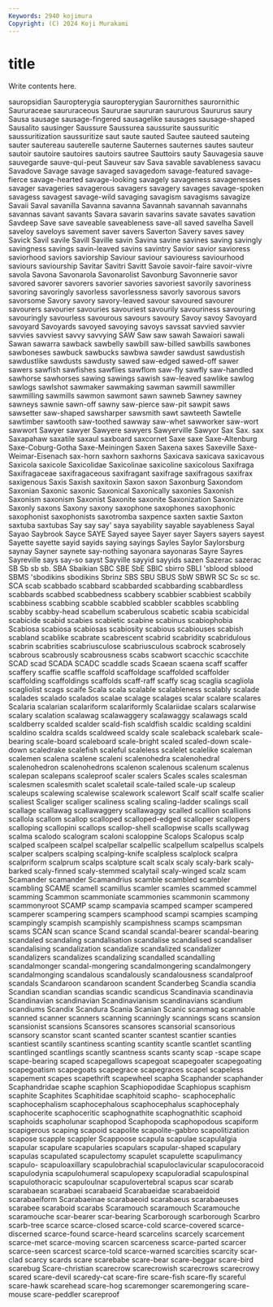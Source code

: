```yaml
---
Keywords: 2940 kojimura
Copyright: (C) 2024 Koji Murakami
---
```


# title

Write contents here.



sauropsidian Sauropterygia sauropterygian Saurornithes saurornithic Saururaceae
saururaceous Saururae saururan saururous Saururus saury Sausa sausage sausage-fingered sausagelike
sausages sausage-shaped Sausalito sausinger Saussure Saussurea saussurite saussuritic saussuritization saussuritize
saut saute sauted Sautee sauteed sauteing sauter sautereau sauterelle sauterne
Sauternes sauternes sautes sauteur sautoir sautoire sautoires sautoirs sautree Sauttoirs
sauty Sauvagesia sauve sauvegarde sauve-qui-peut Sauveur sav Sava savable savableness
savacu Savadove Savage savage savaged savagedom savage-featured savage-fierce savage-hearted savage-looking
savagely savageness savagenesses savager savageries savagerous savagers savagery savages savage-spoken
savagess savagest savage-wild savaging savagism savagisms savagize Savaii Saval savanilla
Savanna savanna Savannah savannah savannahs savannas savant savants Savara savarin
savarins savate savates savation Savdeep Save save saveable saveableness save-all
saved savelha Savell saveloy saveloys savement saver savers Saverton Savery
saves savey Savick Savil savile Savill Saville savin Savina savine
savines saving savingly savingness savings savin-leaved savins savintry Savior savior
savioress saviorhood saviors saviorship Saviour saviour saviouress saviourhood saviours saviourship
Savitar Savitri Savitt Savoie savoir-faire savoir-vivre savola Savona Savonarola Savonarolist
Savonburg Savonnerie savor savored savorer savorers savorier savories savoriest savorily
savoriness savoring savoringly savorless savorlessness savorly savorous savors savorsome Savory
savory savory-leaved savour savoured savourer savourers savourier savouries savouriest savourily
savouriness savouring savouringly savourless savourous savours savoury Savoy savoy Savoyard
savoyard Savoyards savoyed savoying savoys savssat savvied savvier savvies savviest
savvy savvying SAW Saw saw sawah Sawaiori sawali Sawan sawarra
sawback sawbelly sawbill saw-billed sawbills sawbones sawboneses sawbuck sawbucks sawbwa
sawder sawdust sawdustish sawdustlike sawdusts sawdusty sawed saw-edged sawed-off sawer
sawers sawfish sawfishes sawflies sawflom saw-fly sawfly saw-handled sawhorse sawhorses
sawing sawings sawish saw-leaved sawlike sawlog sawlogs sawlshot sawmaker sawmaking
sawman sawmill sawmiller sawmilling sawmills sawmon sawmont sawn sawneb Sawney
sawney sawneys sawnie sawn-off sawny saw-pierce saw-pit sawpit saws sawsetter
saw-shaped sawsharper sawsmith sawt sawteeth Sawtelle sawtimber sawtooth saw-toothed sawway
saw-whet sawworker saw-wort sawwort Sawyer sawyer Sawyere sawyers Sawyerville Sawyor
Sax Sax. sax Saxapahaw saxatile saxaul saxboard saxcornet Saxe saxe
Saxe-Altenburg Saxe-Coburg-Gotha Saxe-Meiningen Saxen Saxena saxes Saxeville Saxe-Weimar-Eisenach sax-horn saxhorn
saxhorns Saxicava saxicava saxicavous Saxicola saxicole Saxicolidae Saxicolinae saxicoline saxicolous
Saxifraga Saxifragaceae saxifragaceous saxifragant saxifrage saxifragous saxifrax saxigenous Saxis Saxish
saxitoxin Saxon saxon Saxonburg Saxondom Saxonian Saxonic saxonic Saxonical Saxonically
saxonies Saxonish Saxonism saxonism Saxonist Saxonite saxonite Saxonization Saxonize Saxonly
saxons Saxony saxony saxophone saxophones saxophonic saxophonist saxophonists saxotromba saxpence
saxten saxtie Saxton saxtuba saxtubas Say say say' saya sayability
sayable sayableness Sayal Sayao Saybrook Sayce SAYE Sayed sayee Sayer
sayer Sayers sayers sayest Sayette sayette sayid sayids saying sayings
Sayles Saylor Saylorsburg saynay Sayner saynete say-nothing sayonara sayonaras Sayre
Sayres Sayreville says say-so sayst Sayville sayyid sayyids sazen Sazerac
sazerac SB Sb sb sb. SBA Sbaikian SBC SBE SbE
SBIC sbirro SBLI 'sblood sblood SBMS 'sbodikins sbodikins Sbrinz SBS
SBU SBUS SbW SBWR SC Sc sc sc. SCA scab
scabbado scabbard scabbarded scabbarding scabbardless scabbards scabbed scabbedness scabbery scabbier
scabbiest scabbily scabbiness scabbing scabble scabbled scabbler scabbles scabbling scabby
scabby-head scabellum scaberulous scabetic scabia scabicidal scabicide scabid scabies scabietic
scabine scabinus scabiophobia Scabiosa scabiosa scabiosas scabiosity scabious scabiouses scabish
scabland scablike scabrate scabrescent scabrid scabridity scabridulous scabrin scabrities scabriusculose
scabriusculous scabrock scabrosely scabrous scabrously scabrousness scabs scabwort scacchic scacchite
SCAD scad SCADA SCADC scaddle scads Scaean scaena scaff scaffer
scaffery scaffie scaffle scaffold scaffoldage scaffolded scaffolder scaffolding scaffoldings scaffolds
scaff-raff scaffy scag scaglia scagliola scagliolist scags scaife Scala scala
scalable scalableness scalably scalade scalades scalado scalados scalae scalage scalages
scalar scalare scalares Scalaria scalarian scalariform scalariformly Scalariidae scalars scalarwise
scalary scalation scalawag scalawaggery scalawaggy scalawags scald scaldberry scalded scalder
scald-fish scaldfish scaldic scalding scaldini scaldino scaldra scalds scaldweed scaldy
scale scaleback scalebark scale-bearing scale-board scaleboard scale-bright scaled scaled-down scale-down
scaledrake scalefish scaleful scaleless scalelet scalelike scaleman scalemen scalena scalene
scaleni scalenohedra scalenohedral scalenohedron scalenohedrons scalenon scalenous scalenum scalenus scalepan
scalepans scaleproof scaler scalers Scales scales scalesman scalesmen scalesmith scalet
scaletail scale-tailed scale-up scaleup scaleups scalewing scalewise scalework scalewort Scalf
scalf scalfe scalier scaliest Scaliger scaliger scaliness scaling scaling-ladder scalings
scall scallage scallawag scallawaggery scallawaggy scalled scallion scallions scallola scallom
scallop scalloped scalloped-edged scalloper scallopers scalloping scallopini scallops scallop-shell scallopwise
scalls scallywag scalma scalodo scalogram scaloni scaloppine Scalops Scalopus scalp
scalped scalpeen scalpel scalpellar scalpellic scalpellum scalpellus scalpels scalper scalpers
scalping scalping-knife scalpless scalplock scalpra scalpriform scalprum scalps scalpture scalt
scalx scaly scaly-bark scaly-barked scaly-finned scaly-stemmed scalytail scaly-winged scalz scam
Scamander scamander Scamandrius scamble scambled scambler scambling SCAME scamell scamillus
scamler scamles scammed scammel scamming Scammon scammoniate scammonies scammonin scammony
scammonyroot SCAMP scamp scampavia scamped scamper scampered scamperer scampering scampers
scamphood scampi scampies scamping scampingly scampish scampishly scampishness scamps scampsman
scams SCAN scan scance Scand scandal scandal-bearer scandal-bearing scandaled scandaling
scandalisation scandalise scandalised scandaliser scandalising scandalization scandalize scandalized scandalizer scandalizers
scandalizes scandalizing scandalled scandalling scandalmonger scandal-mongering scandalmongering scandalmongery scandalmonging scandalous
scandalously scandalousness scandalproof scandals Scandaroon scandaroon scandent Scanderbeg Scandia scandia
Scandian scandian scandias scandic scandicus Scandinavia scandinavia Scandinavian scandinavian Scandinavianism
scandinavians scandium scandiums Scandix Scandura Scania Scanian Scanic scanmag scannable
scanned scanner scanners scanning scanningly scannings scans scansion scansionist scansions
Scansores scansores scansorial scansorious scansory scanstor scant scanted scanter scantest
scantier scanties scantiest scantily scantiness scanting scantity scantle scantlet scantling
scantlinged scantlings scantly scantness scants scanty scap -scape scape scape-bearing
scaped scapegallows scapegoat scapegoater scapegoating scapegoatism scapegoats scapegrace scapegraces scapel
scapeless scapement scapes scapethrift scapewheel scapha Scaphander scaphander Scaphandridae scaphe
scaphion Scaphiopodidae Scaphiopus scaphism scaphite Scaphites Scaphitidae scaphitoid scapho- scaphocephalic
scaphocephalism scaphocephalous scaphocephalus scaphocephaly scaphocerite scaphoceritic scaphognathite scaphognathitic scaphoid scaphoids
scapholunar scaphopod Scaphopoda scaphopodous scapiform scapigerous scaping scapoid scapolite scapolite-gabbro
scapolitization scapose scapple scappler Scappoose scapula scapulae scapulalgia scapular scapulare
scapularies scapulars scapular-shaped scapulary scapulas scapulated scapulectomy scapulet scapulette scapulimancy
scapulo- scapuloaxillary scapulobrachial scapuloclavicular scapulocoracoid scapulodynia scapulohumeral scapulopexy scapuloradial scapulospinal
scapulothoracic scapuloulnar scapulovertebral scapus scar scarab scarabaean scarabaei scarabaeid Scarabaeidae
scarabaeidoid scarabaeiform Scarabaeinae scarabaeoid scarabaeus scarabaeuses scarabee scaraboid scarabs Scaramouch
scaramouch Scaramouche scaramouche scar-bearer scar-bearing Scarborough scarborough Scarbro scarb-tree scarce
scarce-closed scarce-cold scarce-covered scarce-discerned scarce-found scarce-heard scarcelins scarcely scarcement scarce-met
scarce-moving scarcen scarceness scarce-parted scarcer scarce-seen scarcest scarce-told scarce-warned scarcities
scarcity scar-clad scarcy scards scare scarebabe scare-bear scare-beggar scare-bird scarebug
Scare-christian scarecrow scarecrowish scarecrows scarecrowy scared scare-devil scaredy-cat scare-fire scare-fish
scare-fly scareful scare-hawk scarehead scare-hog scaremonger scaremongering scare-mouse scare-peddler scareproof
